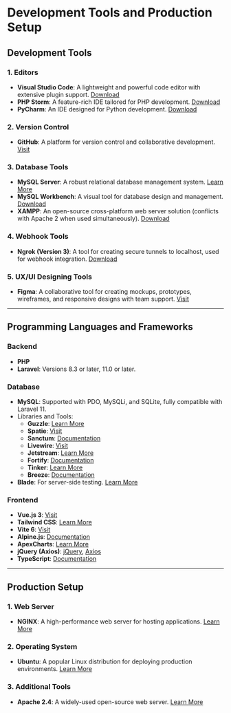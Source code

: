 # Development Tools and Production Setup

## Development Tools

### 1. Editors
- **Visual Studio Code**: A lightweight and powerful code editor with extensive plugin support. [Download](https://code.visualstudio.com/)
- **PHP Storm**: A feature-rich IDE tailored for PHP development. [Download](https://www.jetbrains.com/phpstorm/)
- **PyCharm**: An IDE designed for Python development. [Download](https://www.jetbrains.com/pycharm/)

### 2. Version Control
- **GitHub**: A platform for version control and collaborative development. [Visit](https://github.com/)

### 3. Database Tools
- **MySQL Server**: A robust relational database management system. [Learn More](https://dev.mysql.com/downloads/)
- **MySQL Workbench**: A visual tool for database design and management. [Download](https://dev.mysql.com/downloads/workbench/)
- **XAMPP**: An open-source cross-platform web server solution (conflicts with Apache 2 when used simultaneously). [Download](https://www.apachefriends.org/index.html)

### 4. Webhook Tools
- **Ngrok (Version 3)**: A tool for creating secure tunnels to localhost, used for webhook integration. [Download](https://ngrok.com/)

### 5. UX/UI Designing Tools
- **Figma**: A collaborative tool for creating mockups, prototypes, wireframes, and responsive designs with team support. [Visit](https://www.figma.com/)

---

## Programming Languages and Frameworks

### Backend
- **PHP**
- **Laravel**: Versions 8.3 or later, 11.0 or later.

### Database
- **MySQL**: Supported with PDO, MySQLi, and SQLite, fully compatible with Laravel 11.
- Libraries and Tools:
  - **Guzzle**: [Learn More](https://docs.guzzlephp.org/)
  - **Spatie**: [Visit](https://spatie.be/open-source)
  - **Sanctum**: [Documentation](https://laravel.com/docs/sanctum)
  - **Livewire**: [Visit](https://laravel-livewire.com/)
  - **Jetstream**: [Learn More](https://jetstream.laravel.com/)
  - **Fortify**: [Documentation](https://laravel.com/docs/fortify)
  - **Tinker**: [Learn More](https://laravel.com/docs/tinker)
  - **Breeze**: [Documentation](https://laravel.com/docs/11.x/starter-kits#breeze-and-blade)
- **Blade**: For server-side testing. [Learn More](https://laravel.com/docs/blade)

### Frontend
- **Vue.js 3**: [Visit](https://vuejs.org/)
- **Tailwind CSS**: [Learn More](https://tailwindcss.com/)
- **Vite 6**: [Visit](https://vitejs.dev/)
- **Alpine.js**: [Documentation](https://alpinejs.dev/)
- **ApexCharts**: [Learn More](https://apexcharts.com/)
- **jQuery (Axios)**: [jQuery](https://jquery.com/), [Axios](https://axios-http.com/)
- **TypeScript**: [Documentation](https://www.typescriptlang.org/)

---

## Production Setup

### 1. Web Server
- **NGINX**: A high-performance web server for hosting applications. [Learn More](https://nginx.org/)

### 2. Operating System
- **Ubuntu**: A popular Linux distribution for deploying production environments. [Learn More](https://ubuntu.com/)

### 3. Additional Tools
- **Apache 2.4**: A widely-used open-source web server. [Learn More](https://httpd.apache.org/)



